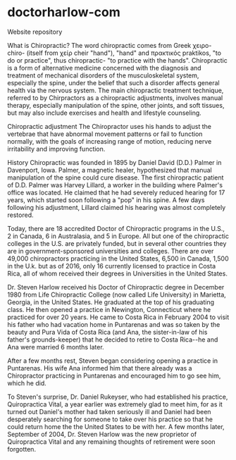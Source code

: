 # doctorharlow-com
Website repository

What is Chiropractic?
The word chiropractic comes from Greek χειρο- chiro- (itself from χείρ cheir "hand"), "hand" and πρακτικός praktikos, "to do or practice", thus chiropractic- "to practice with the hands".  Chiropractic is a form of alternative medicine concerned with the diagnosis and treatment of mechanical disorders of the musculoskeletal system, especially the spine, under the belief that such a disorder affects general health via the nervous system.  The main chiropractic treatment technique, referred to by Chirpractors as a chiropractic adjustments, involves manual therapy, especially manipulation of the spine, other joints, and soft tissues, but may also include exercises and health and lifestyle counseling.

Chiropractic adjustment
The Chiropractor uses his hands to adjust the vertebrae that have abnormal movement patterns or fail to function normally, with the goals of increasing range of motion, reducing nerve irritability and improving function.

History
Chiropractic was founded in 1895 by Daniel David (D.D.) Palmer in Davenport, Iowa. Palmer, a magnetic healer, hypothesized that manual manipulation of the spine could cure disease.  The first chiropractic patient of D.D. Palmer was Harvey Lillard, a worker in the building where Palmer's office was located.  He claimed that he had severely reduced hearing for 17 years, which started soon following a "pop" in his spine.  A few days following his adjustment, Lillard claimed his hearing was almost completely restored.

Today, there are 18 accredited Doctor of Chiropractic programs in the U.S., 2 in Canada, 6 in Australasia, and 5 in Europe.  All but one of the chiropractic colleges in the U.S. are privately funded, but in several other countries they are in government-sponsored universities and colleges.  There are over 49,000 chiropractors practicing in the United States, 6,500 in Canada, 1,500 in the U.k. but as of 2016, only 16 currently licensed to practice in Costa Rica, all of whom received their degrees in Universities in the United States.

Dr. Steven Harlow received his Doctor of Chiropractic degree in December 1980 from Life Chiropractic College (now called Life University) in Marietta, Georgia, in the United States.  He graduated at the top of his graduating class.  He then opened a practice in Newington, Connecticut where he practiced for over 20 years.  He came to Costa Rica in February 2004 to visit his father who had vacation home in Puntarenas and was so taken by the beauty and Pura Vida of Costa Rica (and Ana, the sister-in-law of his father's grounds-keeper) that he decided to retire to Costa Rica--he and Ana were married 6 months later.

After a few months rest, Steven began considering opening a practice in Puntarenas.  His wife Ana informed him that there already was a Chiropractor practicing in Puntarenas and encouraged him to go see him, which he did.

To Steven's surprise, Dr. Daniel Rukeyser, who had established his practice, Quiropractica Vital, a year earlier was extremely glad to meet him, for as it turned out Daniel's mother had taken seriously ill and Daniel had been desperately searching for someone to take over his practice so that he could return home the the United States to be with her.  A few months later, September of 2004, Dr. Steven Harlow was the new proprietor of Quiropractica Vital and any remaining thoughts of retirement were soon forgotten. 


